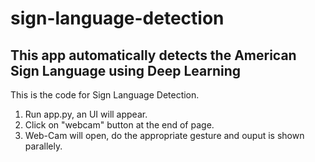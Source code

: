# sign-language-detection
## This app automatically detects the American Sign Language using Deep Learning
This is the code for Sign Language Detection.
1. Run app.py, an UI will appear.
2. Click on "webcam" button at the end of page.
3. Web-Cam will open, do the appropriate gesture and ouput is shown parallely.
